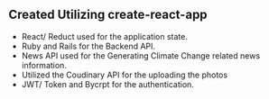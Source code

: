 ## Created Utilizing create-react-app 
 - React/ Reduct used for the application state. 
 - Ruby and Rails for the Backend API. 
 - News API used for the Generating Climate Change related news information. 
 - Utilized the Coudinary API for the uploading the photos
 - JWT/ Token and Bycrpt for the authentication. 
